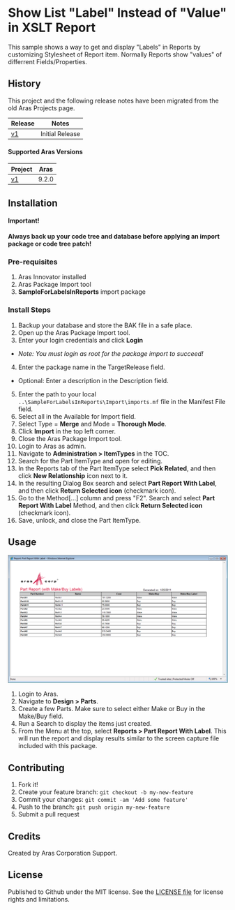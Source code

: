 # Show List "Label" Instead of "Value" in XSLT Report

This sample shows a way to get and display "Labels" in Reports by customizing Stylesheet of Report item. Normally Reports show "values" of differrent Fields/Properties.

## History

This project and the following release notes have been migrated from the old Aras Projects page.

Release | Notes
--------|--------
[v1](https://github.com/ArasLabs/list-label-xslt-sample/releases/tag/v1) | Initial Release

#### Supported Aras Versions

Project | Aras
--------|------
[v1](https://github.com/ArasLabs/list-label-xslt-sample/releases/tag/v1) | 9.2.0

## Installation

#### Important!
**Always back up your code tree and database before applying an import package or code tree patch!**

### Pre-requisites

1. Aras Innovator installed
2. Aras Package Import tool
3. **SampleForLabelsInReports** import package

### Install Steps

1. Backup your database and store the BAK file in a safe place.
2. Open up the Aras Package Import tool.
3. Enter your login credentials and click **Login**
  * _Note: You must login as root for the package import to succeed!_
4. Enter the package name in the TargetRelease field.
  * Optional: Enter a description in the Description field.
5. Enter the path to your local `..\SampleForLabelsInReports\Import\imports.mf` file in the Manifest File field.
6. Select all in the Available for Import field.
7. Select Type = **Merge** and Mode = **Thorough Mode**.
8. Click **Import** in the top left corner.
9. Close the Aras Package Import tool.
10. Login to Aras as admin.
11. Navigate to **Administration > ItemTypes** in the TOC. 
12. Search for the Part ItemType and open for editing. 
13. In the Reports tab of the Part ItemType select **Pick Related**, and then click **New Relationship** icon next to it. 
14. In the resulting Dialog Box search and select **Part Report With Label**, and then click **Return Selected icon** (checkmark icon). 
15. Go to the Method[...] column and press "F2". Search and select **Part Report With Label** Method, and then click **Return Selected icon** (checkmark icon).
16. Save, unlock, and close the Part ItemType.

## Usage

![Example Screenshot](./Screenshots/report-with-labels-and-values.png)

1. Login to Aras.
2. Navigate to **Design > Parts**. 
3. Create a few Parts. Make sure to select either Make or Buy in the Make/Buy field.
4. Run a Search to display the items just created.
5. From the Menu at the top, select **Reports > Part Report With Label**. This will run the report and display results similar to the screen capture file included with this package.

## Contributing

1. Fork it!
2. Create your feature branch: `git checkout -b my-new-feature`
3. Commit your changes: `git commit -am 'Add some feature'`
4. Push to the branch: `git push origin my-new-feature`
5. Submit a pull request

## Credits

Created by Aras Corporation Support.

## License

Published to Github under the MIT license. See the [LICENSE file](./LICENSE.md) for license rights and limitations.
